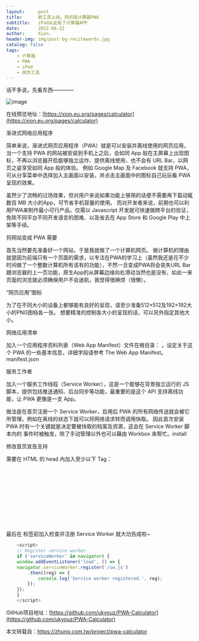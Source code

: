 ```yaml
---
layout:     post
title:      新工具上线，网页版计算器PWA
subtitle:   iPad从此有了计算器APP
date:       2022-06-22
author:     Xion.
header-img: img/post-bg-recitewords.jpg
catalog: false
tags:
    - 计算器
    - PWA
    - iPad
    - 网页工具
---
```


话不多说，先看东西————  

![image](https://user-images.githubusercontent.com/6897274/175079918-d024c4e0-0475-4e7c-b0d9-16fb06509ef7.png)

在线预览地址：[https://xion.eu.org/pages/calculator](https://xion.eu.org/pages/calculator)

渐进式网络应用程序  

简单来说，渐进式网页应用程序（PWA）就是可以安装并离线使用的网页应用，当一个支持 PWA 的网站被安装到手机上之后，会如同 App 般在主屏幕上出现图标，不再以浏览器开启能够独立运作、提供离线使用、也不会有 URL Bar，以网页之姿享受如同 App 般的体验。 例如 Google Map 及 Facebook 就支持 PWA，可从分享菜单中选择加入主画面以安装，并点击主画面中的图标自己玩玩看 PWA呈现的效果。

虽然少了流畅的过场效果，但对用户来说如果功能上够用的话便不需要再下载动辄数百 MB 大小的App，可节省手机容量的使用。 而对开发者来说，前期也可以利用PWA来制作最小可行产品，仅需以 Javascript 开发就可快速做跨平台的验证，免除不同平台不同开发语言的困难、以及省去在 App Store 和 Google Play 中上架等手续。

将网站变成 PWA 需要  

首先当然要先准备好一个网站，于是我就做了一个计算机网页。 做计算机的理由就是因为前端只有一个页面的需求，以专注在PWA的学习上（虽然我还是花不少时间做了一个整数计算机所有该有的功能），不然一旦变成PWA将会丧失URL Bar跟浏览器的上一页功能，原生App的从屏幕边缘向右滑动当然也是没有，如此一来页面的浏览就必须确保用户不会迷航，我觉得很麻烦（很懒）。

“网页应用”图标  

为了在不同大小的设备上都够能有良好的呈现，请至少准备512×512及192×192大小的PNG图档各一张。 想要精准的控制各大小的呈现的话，可以另外指定其他大小。

网络应用清单  

加入一个应用程序资料列表（Web App Manifest）文件在根目录： ，设定关于这个 PWA 的一些基本信息，详细字段请参考 The Web App Manifest。manifest.json

服务工作者  

加入一个服务工作线程（Service Worker），这是一个能够在背景独立运行的 JS 脚本，提供包括推送通知、后台同步等功能，最重要的是这个 API 支持离线功能，让 PWA 更像是一支 App。

做法是在首页注册一个 Service Worker，启用后 PWA 的所有网络传送就会被它所管理，例如在离线的状态下就可以将网络请求转而调用快取。 因此首次安装 PWA 时有一个关键就是决定要被快取的档案及资源，这会在 Service Worker 脚本内的 事件时被触发，除了手动管理以外也可以藉由 Workbox 来帮忙。install

修改首页宣告支持  

需要在 HTML 的 head 內加入至少以下 Tag：

<code>
	<!-- Add link rel manifest -->
	<link rel="manifest" href="/manifest.json">
	<!-- Add iOS meta tags and icons -->
	<meta name="apple-mobile-web-app-capable" content="yes">
	<meta name="apple-mobile-web-app-status-bar-style" content="#a0a0b9">
	<meta name="apple-mobile-web-app-title" content="Calculator PWA">
	<link rel="apple-touch-icon" href="/images/icon-256x256.png">
	<!-- CODELAB: Add description here -->
	<meta name="description" content="A simple Calculator app">
	<meta name="theme-color" content="#a0a0b9">  
</code>
	
最后在 </body> 标签前加入检查并注册 Service Worker 就大功告成啦~

```javascript
	<script>
	// Register service worker.
	if ('serviceWorker' in navigator) {
	window.addEventListener('load', () => {
	navigator.serviceWorker.register('/sw.js')
		.then((reg) => {
			console.log('Service worker registered.', reg);
		});
	});
	}
	</script>
```	
  
GitHub项目地址：[https://github.com/ukyouz/PWA-Calculator](https://github.com/ukyouz/PWA-Calculator)

本文转载自：https://zhung.com.tw/project/pwa-calculator
